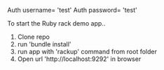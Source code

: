 Auth username= 'test'
Auth password= 'test' 

To start the Ruby rack demo app..

1) Clone repo
2) run 'bundle install'
3) run app with 'rackup' command from root folder
4) Open url 'http://localhost:9292' in browser